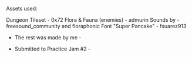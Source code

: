 Assets used:

Dungeon Tileset - 0x72
Flora & Fauna (enemies) - admurin
Sounds by - freesound_community and floraphonic
Font "Super Pancake" - fsuarez913

- The rest was made by me -


- Submitted to Practice Jam #2 -
